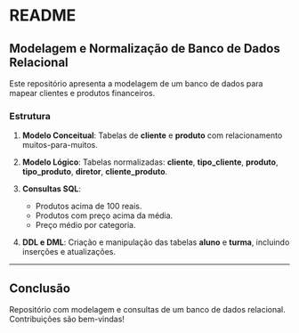 # README

## Modelagem e Normalização de Banco de Dados Relacional

Este repositório apresenta a modelagem de um banco de dados para mapear clientes e produtos financeiros.

### Estrutura

1. **Modelo Conceitual**: Tabelas de **cliente** e **produto** com relacionamento muitos-para-muitos.
  
2. **Modelo Lógico**: Tabelas normalizadas: **cliente**, **tipo_cliente**, **produto**, **tipo_produto**, **diretor**, **cliente_produto**.

3. **Consultas SQL**:
   - Produtos acima de 100 reais.
   - Produtos com preço acima da média.
   - Preço médio por categoria.

4. **DDL e DML**: Criação e manipulação das tabelas **aluno** e **turma**, incluindo inserções e atualizações.

---

## Conclusão

Repositório com modelagem e consultas de um banco de dados relacional. Contribuições são bem-vindas!

